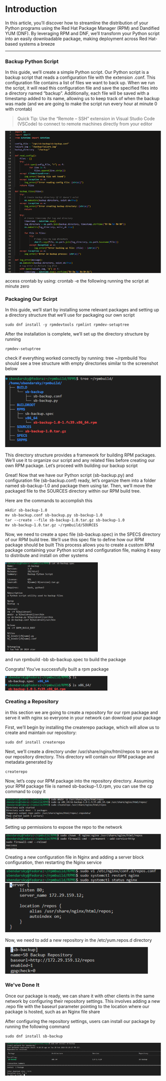 # Introduction 

In this article, you’ll discover how to streamline the distribution of your Python programs using the Red Hat Package Manager (RPM) and Dandified YUM (DNF). By leveraging RPM and DNF, we’ll transform your Python script into an easily downloadable package, making deployment across Red Hat-based systems a breeze

---

### Backup Python Script

In this guide, we’ll create a simple Python script. Our Python script is a backup script that reads a configuration file with the extension .conf. This configuration file contains a list of files we want to back up. When we run the script, it will read this configuration file and save the specified files into a directory named “backup”. Additionally, each file will be saved with a timestamp added to its name, allowing us to keep track of when the backup was made (and we are going to make the script run every hour at minute 0 with crontab)

> Quick Tip: Use the “Remote – SSH” extension in Visual Studio Code (VSCode) to connect to remote machines directly from your editor

![code](../resources/Packagin%20Python%20Script%20into%20a%20Repository/apppython.png)

access crontab by using: crontab -e
the following running the script at minute zero

### Packaging Our Scirpt

In this guide, we’ll start by installing some relevant packages and setting up a directory structure that we’ll use for packaging our own script

```
sudo dnf install -y rpmdevtools rpmlint rpmdev-setuptree
```

After the installation is complete, we’ll set up the directory structure by running
```
rpmdev-setuptree 
```
check if everything worked correctly by running: tree ~/rpmbuild
You should see a tree structure with empty directories similar to the screenshot below

![tree](../resources/Packagin%20Python%20Script%20into%20a%20Repository/treerpm.png)

This directory structure provides a framework for building RPM packages. We’ll use it to organize our script and any related files before creating our own RPM package. Let’s proceed with building our backup script

Great! Now that we have our Python script (sb-backup.py) and configuration file (sb-backup.conf) ready, let’s organize them into a folder named sb-backup-1.0 and package them using tar. Then, we’ll move the packaged file to the SOURCES directory within our RPM build tree.

Here are the commands to accomplish this
```
mkdir sb-backup-1.0
mv sb-backup.conf sb-backup.py sb-backup-1.0
tar --create --file sb-backup-1.0.tar.gz sb-backup-1.0
mv sb-backup-1.0.tar.gz ~/rpmbuild/SOURCES
```
Now, we need to create a spec file (sb-backup.spec) in the SPECS directory of our RPM build tree. We’ll use this spec file to define how our RPM package should be built
This process allows you to create a custom RPM package containing your Python script and configuration file, making it easy to distribute and install on other systems

![rpm](../resources/Packagin%20Python%20Script%20into%20a%20Repository/rpmbuild.png)

and run rpmbuild -bb sb-backup.spec to build the package

Congrats! You’ve successfully built a rpm package

![rpmbuilt](../resources/Packagin%20Python%20Script%20into%20a%20Repository/rpm.png)

### Creating a Repository
in this section we are going to create a repository for our rpm package and serve it with nginx so everyone in your network can download your package

First, we’ll begin by installing the createrepo package, which will allow us to create and maintain our repository:
```
sudo dnf install createrepo
```
Next, we’ll create a directory under /usr/share/nginx/html/repos to serve as our repository directory. This directory will contain our RPM package and metadata generated by
```
createrepo
```
Now, let’s copy our RPM package into the repository directory. Assuming your RPM package file is named sb-backup-1.0.rpm, you can use the cp command to copy it

![repo](../resources/Packagin%20Python%20Script%20into%20a%20Repository/copying.png)

Setting up permissions to expose the repo to the network

![repo](../resources/Packagin%20Python%20Script%20into%20a%20Repository/firewall.png)

Creating a new configuration file in Nginx and adding a server block configuration, then restarting the Nginx service

![repo](../resources/Packagin%20Python%20Script%20into%20a%20Repository/startingnginx.png)
![repo](../resources/Packagin%20Python%20Script%20into%20a%20Repository/nginx.png)

Now, we need to add a new repository in the /etc/yum.repos.d directory

![repo](../resources/Packagin%20Python%20Script%20into%20a%20Repository/yumrepo.png)

### We've Done It
Once our package is ready, we can share it with other clients in the same network by configuring their repository settings. This involves adding a new .repo file with the baseurl parameter pointing to the location where our package is hosted, such as an Nginx file share

After configuring the repository settings, users can install our package by running the following command
```
sudo dnf install sb-backup
```
![installing](../resources/Packagin%20Python%20Script%20into%20a%20Repository/installapp.png)
